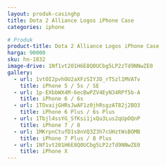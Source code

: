 ```yaml
---
layout: produk-casinghp
title: Dota 2 Alliance Logos iPhone Case
categories: iphone

# Produk
product-title: Dota 2 Alliance Logos iPhone Case
harga: 90000
sku: hn-1832
image-drive: 1Nf1vt201H6E8Q0UCbg5LP2zTd9NNwZE0
gallery:
  - url: 1vtOI2pvhOU2aXFzSIYJD_rTSzl1MVATv
    title: iPhone 5 / 5s / SE
  - url: 1p-EXbbWX4M-6ecBwPZV4EyN34RPf5b-A
    title: iPhone 6 / 6s
  - url: 1TOvaijGHRsJwAF1z0jhRsgzAT82j2BO3
    title: iPhone 6 Plus / 6s Plus
  - url: 1Tbjl4ssYG_SfKsi1jxQu3Lus2qUpOQnP
    title: iPhone 7 / 8
  - url: 1MKrpnCtufD1s8nVQ3Z3h7cUHztWsBOMB
    title: iPhone 7 Plus / 8 Plus
  - url: 1Nf1vt201H6E8Q0UCbg5LP2zTd9NNwZE0
    title: iPhone X
---
```

